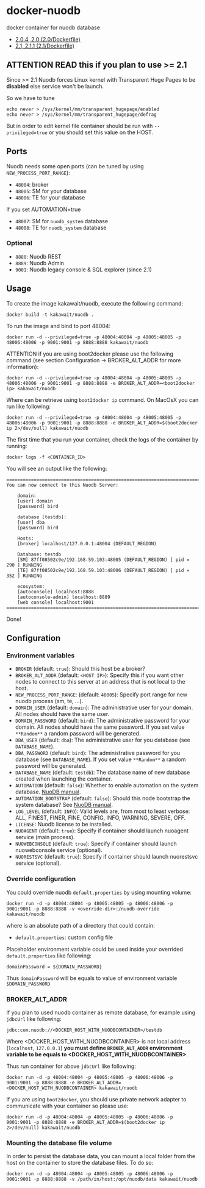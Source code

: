 docker-nuodb
============

docker container for nuodb database

- [2.0.4, 2.0 (2.0/Dockerfile)](https://github.com/kakawait/docker-nuodb/blob/master/2.0/Dockerfile)
- [2.1, 2.1.1 (2.1/Dockerfile)](https://github.com/kakawait/docker-nuodb/blob/master/2.1/Dockerfile)

ATTENTION READ this if you plan to use >= 2.1
---------------------------------------------

Since >= 2.1 Nuodb forces Linux kernel with Transparent Huge Pages to be **disabled** else service won't be launch.

So we have to tune 

```
echo never > /sys/kernel/mm/transparent_hugepage/enabled
echo never > /sys/kernel/mm/transparent_hugepage/defrag
```

But in order to edit kernel file container should be run with `--privileged=true` or you should set this value on the HOST.

Ports
-----

Nuodb needs some open ports (can be tuned by using `NEW_PROCESS_PORT_RANGE`):

- `48004`: broker
- `48005`: SM for your database
- `48006`: TE for your database

If you set AUTOMATION=true

- `48007`: SM for `nuodb_system` database
- `48008`: TE for `nuodb_system` database

### Optional

- `8888`: Nuodb REST
- `8889`: Nuodb Admin
- `9001`: Nuodb legacy console & SQL explorer (since 2.1)

Usage
-----

To create the image kakawait/nuodb, execute the following command:

    docker build -t kakawait/nuodb .

To run the image and bind to port 48004:

    docker run -d --privileged=true -p 48004:48004 -p 48005:48005 -p 48006:48006 -p 9001:9001 -p 8888:8888 kakawait/nuodb

ATTENTION if you are using boot2docker please use the following command (see section Configuration -> BROKER_ALT_ADDR for more information):

    docker run -d --privileged=true -p 48004:48004 -p 48005:48005 -p 48006:48006 -p 9001:9001 -p 8888:8888 -e BROKER_ALT_ADDR=<boot2docker ip> kakawait/nuodb

Where <boot2docker ip> can be retrieve using `boot2docker ip` command. On MacOsX you can run like following:

    docker run -d --privileged=true -p 48004:48004 -p 48005:48005 -p 48006:48006 -p 9001:9001 -p 8888:8888 -e BROKER_ALT_ADDR=$(boot2docker ip 2>/dev/null) kakawait/nuodb

The first time that you run your container, check the logs of the container by running:

    docker logs -f <CONTAINER_ID>

You will see an output like the following:

    ========================================================================================
    You can now connect to this Nuodb Server:

        domain:
        [user] domain
        [password] bird

        database [testdb]:
        [user] dba
        [password] bird
        
        Hosts:
        [broker] localhost/127.0.0.1:48004 (DEFAULT_REGION)
        
        Database: testdb
        [SM] 87ff08502c9e/192.168.59.103:48005 (DEFAULT_REGION) [ pid = 290 ] RUNNING
        [TE] 87ff08502c9e/192.168.59.103:48006 (DEFAULT_REGION) [ pid = 352 ] RUNNING
       
        ecosystem:
        [autoconsole] localhost:8888
        [autoconsole-admin] localhost:8889
        [web console] localhost:9001
    ==========================================================================================

Done!

Configuration
-------------

### Environment variables

- `BROKER` (default: `true`): Should this host be a broker?
- `BROKER_ALT_ADDR` (default: `<HOST IP>`): Specify this if you want other nodes to connect to this server at an address that is not local to the host.
- `NEW_PROCESS_PORT_RANGE`: (default: `48005`): Specify port range for new nuodb process (sm, te, ...). 
- `DOMAIN_USER` (default: `domain`): The administrative user for your domain. All nodes should have the same user.
- `DOMAIN_PASSWORD` (default: `bird`): The administrative password for your domain. All nodes should have the same password. If you set value `**Random**` a random password will be generated.
- `DBA_USER` (default: `dba`): The administrative user for you database (see `DATABASE_NAME`).
- `DBA_PASSWORD` (default: `bird`): The administrative password for you database (see `DATABASE_NAME`). If you set value `**Random**` a random password will be generated.
- `DATABASE_NAME` (default: `testdb`): The database name of new database created when launching the container.
- `AUTOMATION` (default: `false`): Whether to enable automation on the system database. [NuoDB manual](http://dev.nuodb.com).
- `AUTOMATION_BOOTSTRAP` (default: `false`): Should this node bootstrap the system database? See [NuoDB manual](http://dev.nuodb.com).
- `LOG_LEVEL` (default: `INFO`): Valid levels are, from most to least verbose: ALL, FINEST, FINER, FINE, CONFIG, INFO, WARNING, SEVERE, OFF.
- `LICENSE`: Nuodb license to be installed.
- `NUOAGENT` (default: `true`): Specify if container should launch nuoagent service (main process).
- `NUOWEBCONSOLE` (default: `true`): Specify if container should launch nuowebconsole service (optional).
- `NUORESTSVC` (default: `true`): Specify if container should launch nuorestsvc service (optional).

### Override configuration

You could override nuodb `default.properties` by using mounting volume:

    docker run -d -p 48004:48004 -p 48005:48005 -p 48006:48006 -p 9001:9001 -p 8888:8888 -v <override-dir>:/nuodb-override kakawait/nuodb

where <override-dir> is an absolute path of a directory that could contain:

- `default.properties`: custom config file

Placeholder environment variable could be used inside your overrided `default.properties` like following:

    domainPassword = ${DOMAIN_PASSWORD}

Thus `domainPassword` will be equals to value of environment variable `$DOMAIN_PASSWORD`

### BROKER_ALT_ADDR

If you plan to used nuodb container as remote database, for example using `jdbcUrl` like following:

    jdbc:com.nuodb://<DOCKER_HOST_WITH_NUODBCONTAINER>/testdb

Where <DOCKER_HOST_WITH_NUODBCONTAINER> is not local address (`localhost`, `127.0.0.1`) **you must define `BROKER_ALT_ADDR` environment variable to be equals to <DOCKER_HOST_WITH_NUODBCONTAINER>**.

Thus run container for above `jdbcUrl` like following:

    docker run -d -p 48004:48004 -p 48005:48005 -p 48006:48006 -p 9001:9001 -p 8888:8888 -e BROKER_ALT_ADDR=<DOCKER_HOST_WITH_NUODBCONTAINER> kakawait/nuodb

If you are using `boot2docker`, you should use private network adapter to communicate with your container so please use:

    docker run -d -p 48004:48004 -p 48005:48005 -p 48006:48006 -p 9001:9001 -p 8888:8888 -e BROKER_ALT_ADDR=$(boot2docker ip 2>/dev/null) kakawait/nuodb

### Mounting the database file volume

In order to persist the database data, you can mount a local folder from the host on the container to store the database files. To do so:

    docker run -d -p 48004:48004 -p 48005:48005 -p 48006:48006 -p 9001:9001 -p 8888:8888 -v /path/in/host:/opt/nuodb/data kakawait/nuodb